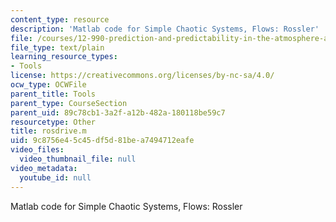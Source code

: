 ```yaml
---
content_type: resource
description: 'Matlab code for Simple Chaotic Systems, Flows: Rossler'
file: /courses/12-990-prediction-and-predictability-in-the-atmosphere-and-oceans-spring-2003/9c8756e45c45df5d81bea7494712eafe_rosdrive.m
file_type: text/plain
learning_resource_types:
- Tools
license: https://creativecommons.org/licenses/by-nc-sa/4.0/
ocw_type: OCWFile
parent_title: Tools
parent_type: CourseSection
parent_uid: 89c78cb1-3a2f-a12b-482a-180118be59c7
resourcetype: Other
title: rosdrive.m
uid: 9c8756e4-5c45-df5d-81be-a7494712eafe
video_files:
  video_thumbnail_file: null
video_metadata:
  youtube_id: null
---
```

Matlab code for Simple Chaotic Systems, Flows: Rossler